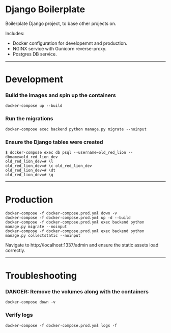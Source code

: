 # Django Boilerplate

Boilerplate Django project, to base other projects on.

Includes:

- Docker configuration for developemnt and production.
- NGINX service with Gunicorn reverse-proxy.
- Postgres DB service.

---

# Development

### Build the images and spin up the containers

```shell
docker-compose up --build
```

### Run the migrations

```shell
docker-compose exec backend python manage.py migrate --noinput
```

### Ensure the Django tables were created

```shell
$ docker-compose exec db psql --username=old_red_lion --dbname=old_red_lion_dev
old_red_lion_dev=# \l
old_red_lion_dev=# \c old_red_lion_dev
old_red_lion_dev=# \dt
old_red_lion_dev=# \q
```

---

# Production

```shell
docker-compose -f docker-compose.prod.yml down -v
docker-compose -f docker-compose.prod.yml up -d --build
docker-compose -f docker-compose.prod.yml exec backend python manage.py migrate --noinput
docker-compose -f docker-compose.prod.yml exec backend python manage.py collectstatic --noinput
```

Navigate to http://localhost:1337/admin and ensure the static assets load correctly.

---

# Troubleshooting

### DANGER: Remove the volumes along with the containers

```shell
docker-compose down -v
```

### Verify logs

```shell
docker-compose -f docker-compose.prod.yml logs -f
```
